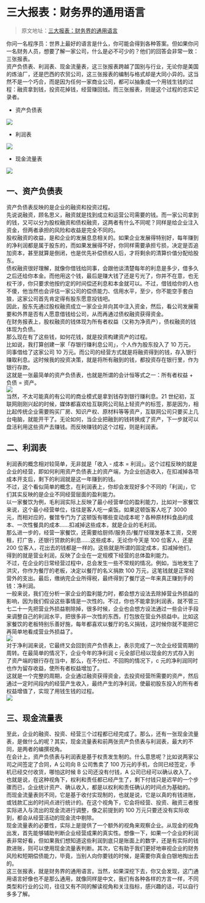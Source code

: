 # 三大报表：财务界的通用语言

> 原文地址：[三大报表：财务界的通用语言](https://mp.weixin.qq.com/s/KY_FgC1-joFaACL0fjU2Ag)

你问一名程序员：世界上最好的语言是什么，你可能会得到各种答案。但如果你问一名财务人员，想要了解一家公司，什么是必不可少的？他们的回答会非常一致：三张报表。<br />资产负债表、利润表、现金流量表，这三张报表跨越了国别与行业，无论你是美国的炼油厂，还是巴西的农贸公司，这三张报表的编制与格式却是大同小异的。这当然不是一个巧合，而是因为任何一家商业公司，都可以抽象成一个用钱生钱的过程：融资拿到钱，投资花掉钱，经营赚回钱。而三张报表，则是这个过程的忠实记录者。

- 资产负债表

[![](./三大报表：财务界的通用语言/1658476958064-f7e91299-2de1-4840-a79c-2ce9aa9fbe39.webp)](http://yupaits.com/images/%E8%B4%A2%E5%8A%A1%E7%95%8C%E4%B8%89%E5%A4%A7%E6%8A%A5%E8%A1%A8/%E8%B5%84%E4%BA%A7%E8%B4%9F%E5%80%BA%E8%A1%A8.webp)

- 利润表

[![](./三大报表：财务界的通用语言/1658476958151-9335ab84-4272-48f3-be7e-e408b2822fe8.webp)](http://yupaits.com/images/%E8%B4%A2%E5%8A%A1%E7%95%8C%E4%B8%89%E5%A4%A7%E6%8A%A5%E8%A1%A8/%E5%88%A9%E6%B6%A6%E8%A1%A8.webp)

- 现金流量表

[![](./三大报表：财务界的通用语言/1658476957976-c4c5809a-3785-4b91-8508-f7ee5755a330.webp)](http://yupaits.com/images/%E8%B4%A2%E5%8A%A1%E7%95%8C%E4%B8%89%E5%A4%A7%E6%8A%A5%E8%A1%A8/%E7%8E%B0%E9%87%91%E6%B5%81%E9%87%8F%E8%A1%A8.webp)
## 一、资产负债表
资产负债表反映的是企业的融资和投资过程。<br />先说说融资，顾名思义，融资就是找到成立和运营公司需要的钱。而一家公司拿到的钱，又可以分为股权融资和债权融资，这两者有什么不同呢？同样是给企业注入资金，但两者承担的风险和收益是完全不同的。<br />股权融资的收益，是和企业的发展息息相关的。如果企业发展得特别好，每年赚到的净利润都是属于股东的，而如果发展得不好，你同样需要承担亏损，决定是否追加资本，甚至就算是倒闭，也是优先补偿债权人后，才将剩余的清算价值分配给股东。<br />债权融资很好理解，就像你借钱给同事，会跟他谈清楚每年的利息是多少，借多久之后还给你本金。而他用这个钱，最后是赚大钱了还是亏光了，你并不在意，也无权干涉，你只要求他按约定的时间偿还利息和本金就可以。不过，借钱给你的人也不傻，他当然也会评估一家公司的偿债能力、信用水平，至少，你不能空手套白狼，这家公司首先肯定得有股东愿意投钱吧。<br />因此，股东先通过股权融资成立一家企业并向其中注入资金，然后，看公司发展需要和外界是否有人愿意借钱给公司，从而再通过债权融资获得资金。<br />在财务报表上，股权融资的钱体现为所有者权益（又称为净资产），债权融资的钱体现为负债。<br />那么现在有了这些钱，如何花钱，就是投资构建资产的过程。<br />比如说，我打算创建一家「存银行赚利息公司」，个人作为股东投入了 10 万元，同事借给了这家公司 10 万元。而公司的经营方式就是将融资得到的钱，存入银行赚取利息。这时候我的投资决策，就是将所有融到的钱，都投资存在银行里，作为银行存款。<br />这就是一张最简单的资产负债表，也就是所谓的会计恒等式之一：所有者权益 + 负债 = 资产。<br />[![](./三大报表：财务界的通用语言/1658476958978-b32307fa-0412-41c7-88e1-180252508e9b.webp)](http://yupaits.com/images/%E8%B4%A2%E5%8A%A1%E7%95%8C%E4%B8%89%E5%A4%A7%E6%8A%A5%E8%A1%A8/%E4%BC%9A%E8%AE%A1%E6%81%92%E7%AD%89%E5%85%AC%E5%BC%8F%E4%B8%80.webp)<br />当然，不太可能真的有公司的商业模式是拿到钱存到银行赚利息。21 世纪初，互联网刚刚兴起的时候，媒体都喜欢给互联网公司贴上轻资产的标签，那是因为，相比起传统企业需要购买厂房、知识产权、原材料等等资产，互联网公司只要买上几台电脑，就能开干了。无论如何，当企业把融到的钱转换成了资产，下一步就可以盘活利用这些资产去赚钱。而反映赚钱的这个过程，则是利润表。
## 二、利润表
利润表的概念相对较简单，无非就是「收入 - 成本 = 利润」。这个过程反映的就是企业的经营，即如何利用资产负债表上的资产端，为企业创造收入，在扣减掉各项成本开支后，剩下的利润就是这一年赚到的钱。<br />不过，这个看似简单的概念，在利润表上，你却会发现好多个不同的「利润」，它们其实反映的是企业不同经营层面的盈利能力。<br />以一家餐饮为例，毛利润实际上反映了最小经营单位的盈利能力，比如对一家餐饮来说，这个最小经营单位，往往是客人吃一桌饭。如果这顿饭客人吃了 3000 元，而相对应的，餐馆专门为了这顿饭有哪些变动成本呢？各种原材料食品的成本、一次性餐具的成本……扣减掉这些成本，就是企业的毛利润。<br />那么进一步的，经营一家餐饮，还需要给厨师/服务员/餐厅经理发基本工资，交房租，打广告，还银行贷款的利息……这些成本，无论你今天是 100 位客人，还是 200 位客人，花出去的钱都是一样的。这些就是所谓的固定成本，扣减掉他们，得到的就是营业利润，反映了企业在一定规模下经营的总体盈利能力。<br />不过，在企业的日常经营过程中，总会发生一些不常规的情况。例如，当地发生了洪灾，你作为餐厅的老板，决定以餐厅的名义捐款 100 万元，这笔钱就是正常经营外的支出。最后，缴纳完企业所得税，最终得到了餐厅这一年来真正赚到手的钱：净利润。<br />一般来说，我们在分析一家企业的盈利能力时，都会想方设法去除掉营业外损益的影响，因为我们假设这些事情是一次性的。不过，你也不能拿到利润表，就不管三七二十一先把营业外损益剔除掉，很多时候，企业也会想方设法通过一些会计手段来调整自己的利润水平，把很多非一次性的东西，打包放在营业外损益中。比如这家餐饮的老板特别乐善好施，每年都喜欢以餐厅的名义捐钱，这时候你就不能把它再简单地看成营业外损益了。<br />[![](./三大报表：财务界的通用语言/1658476957980-787699bd-984f-4c7c-abbc-3d269a91fbf2.webp)](http://yupaits.com/images/%E8%B4%A2%E5%8A%A1%E7%95%8C%E4%B8%89%E5%A4%A7%E6%8A%A5%E8%A1%A8/%E4%BC%81%E4%B8%9A%E7%9B%88%E5%88%A9%E5%88%86%E6%9E%90.webp)<br />对于净利润来说，它最终又会回到资产负债表上，表示完成了一次企业经营周期的周转。在最简单的情况下，企业今年的净利润 c 元全部已经以现金的方式存入到了资产端的银行存在当中，那么，在不分红、不回购的情况下，c 元的净利润同时也作为留存收益，使所有者权益增加了。<br />这就是一个完整的周期，企业通过融资获得资金，去投资经营所需要的资产，然后通过一定时间段内的经营产生收入，最终产生的净利润，使最初股东投入的所有者权益增值了，实现了用钱生钱的过程。<br />[![](./三大报表：财务界的通用语言/1658476959038-a6d59b53-bed0-4333-8aeb-066dc529529a.webp)](http://yupaits.com/images/%E8%B4%A2%E5%8A%A1%E7%95%8C%E4%B8%89%E5%A4%A7%E6%8A%A5%E8%A1%A8/%E4%BC%81%E4%B8%9A%E7%BB%8F%E8%90%A5%E5%91%A8%E6%9C%9F.webp)
## 三、现金流量表
至此，企业的融资、投资、经营三个过程都已经完成了。那么，还有一张现金流量表，是做什么的呢？其实，现金流量表和前两张资产负债表与利润表，最大的不同，是两者的编撰视角。<br />在会计上，资产负债表与利润表是基于权责发生制的。什么意思呢？比如说两家公司之间签定了合同，A 公司向 B 公司售卖了 100 万元的手机，合同已经签定，手机已经交付收货，哪怕这时候 B 公司还没有付钱，A 公司已经可以确认收入了。也就是说，在这种视角下，权利和责任都已经产生了，剩下付钱只是迟早的一个步骤而已，企业统计资产、确认收入，都是以权利和责任确认的时间点为基础的。<br />而现金流量表则不同，它是基于收付实现制的，也就是说，它是以真的有钱进账，或钱款汇出的时间点进行统计的。在这个视角下，它会将经营、投资、融资三者按实际进入与流出的现金流进行调整，像之前提到的 100 万元只要还没有实际收到，都会从经营活动的现金流中剔除。<br />现金流量表的必要性，实际上是提供了一个额外的视角来观察企业。从现金的视角出发，首先能够辅助判断企业经营成果的真实性。想像一下，如果一个企业的利润表非常好看，但如果我们想知道这些利润到底只是账面上的数字，还是有实际的钱款进账，则可以使用现金流量表判断。其次，它有助于我们更好地审视企业的财务风险和短期偿债能力，毕竟，当别人向你要钱的时候，是需要你真金白银地掏出去的。<br />这三张报表，就是财务界的通用语言。当然，如果深挖下去，你又会发现，这门通用语言好像也不是那么通用，就像同样是中文，我们有各种各样的方言一样，不同类型和行业的公司，往往又有不同的解读视角和关注指标，感兴趣的话，可以自行多多了解。
